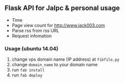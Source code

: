 ## Flask API for Jalpc & personal usage

* Time
* Page view count for <http://www.jack003.com>
* Parse rss from rss URL
* Request infomation


### Usage (ubuntu 14.04)

1. change vps domain name (IP address) at `fibfile.py`
2. change `domain_name` to your domain name
3. run `fab install`
4. run `fab deploy`
